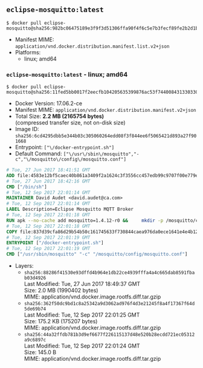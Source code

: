 ## `eclipse-mosquitto:latest`

```console
$ docker pull eclipse-mosquitto@sha256:982bc06475189e3f9f3d51306ffa90f4f6c5e7b3fecf89fe2b2d1b946d5952aa
```

-	Manifest MIME: `application/vnd.docker.distribution.manifest.list.v2+json`
-	Platforms:
	-	linux; amd64

### `eclipse-mosquitto:latest` - linux; amd64

```console
$ docker pull eclipse-mosquitto@sha256:11fed5bb0017f2eecfb104205635399876ac53f74400843133033022c1aef948
```

-	Docker Version: 17.06.2-ce
-	Manifest MIME: `application/vnd.docker.distribution.manifest.v2+json`
-	Total Size: **2.2 MB (2165754 bytes)**  
	(compressed transfer size, not on-disk size)
-	Image ID: `sha256:6cd4295dbb5e344b03c305060264edd08f3f844ee6f5065421d893a27f901668`
-	Entrypoint: `["\/docker-entrypoint.sh"]`
-	Default Command: `["\/usr\/sbin\/mosquitto","-c","\/mosquitto\/config\/mosquitto.conf"]`

```dockerfile
# Tue, 27 Jun 2017 18:41:51 GMT
ADD file:4583e12bf5caec40b861a3409f2a1624c3f3556cc457edb99c9707f00e779e45 in / 
# Tue, 27 Jun 2017 18:42:16 GMT
CMD ["/bin/sh"]
# Tue, 12 Sep 2017 22:01:14 GMT
MAINTAINER David Audet <david.audet@ca.com>
# Tue, 12 Sep 2017 22:01:14 GMT
LABEL Description=Eclipse Mosquitto MQTT Broker
# Tue, 12 Sep 2017 22:01:18 GMT
RUN apk --no-cache add mosquitto=1.4.12-r0 &&     mkdir -p /mosquitto/config /mosquitto/data /mosquitto/log &&     cp /etc/mosquitto/mosquitto.conf /mosquitto/config &&     chown -R mosquitto:mosquitto /mosquitto
# Tue, 12 Sep 2017 22:01:18 GMT
COPY file:837d39cfa86d29b54b50c161745633f730844caea976da0ece1641e4e4b122aa in / 
# Tue, 12 Sep 2017 22:01:19 GMT
ENTRYPOINT ["/docker-entrypoint.sh"]
# Tue, 12 Sep 2017 22:01:19 GMT
CMD ["/usr/sbin/mosquitto" "-c" "/mosquitto/config/mosquitto.conf"]
```

-	Layers:
	-	`sha256:88286f41530e93dffd4b964e1db22ce4939fffa4a4c665dab8591fbab03d4926`  
		Last Modified: Tue, 27 Jun 2017 18:49:37 GMT  
		Size: 2.0 MB (1990402 bytes)  
		MIME: application/vnd.docker.image.rootfs.diff.tar.gzip
	-	`sha256:362f50dc9bd1c8a25342a9d3062ad976f4d3e21245f8a4f17367f64d5de69b74`  
		Last Modified: Tue, 12 Sep 2017 22:01:25 GMT  
		Size: 175.2 KB (175207 bytes)  
		MIME: application/vnd.docker.image.rootfs.diff.tar.gzip
	-	`sha256:44a32ffdb781b3d9ef6677f226115137d48e520b28ecdd721ec05312a9c6897c`  
		Last Modified: Tue, 12 Sep 2017 22:01:24 GMT  
		Size: 145.0 B  
		MIME: application/vnd.docker.image.rootfs.diff.tar.gzip
